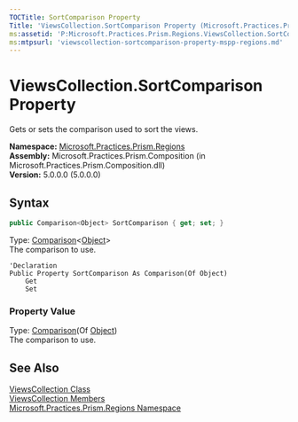 ```yaml
---
TOCTitle: SortComparison Property
Title: 'ViewsCollection.SortComparison Property (Microsoft.Practices.Prism.Regions)'
ms:assetid: 'P:Microsoft.Practices.Prism.Regions.ViewsCollection.SortComparison'
ms:mtpsurl: 'viewscollection-sortcomparison-property-mspp-regions.md'
---
```



# ViewsCollection.SortComparison Property

Gets or sets the comparison used to sort the views.

**Namespace:** [Microsoft.Practices.Prism.Regions](/patterns-practices/reference/mspp-regions-namespace)  
**Assembly:** Microsoft.Practices.Prism.Composition (in Microsoft.Practices.Prism.Composition.dll)  
**Version:** 5.0.0.0 (5.0.0.0)

## Syntax
```C#
public Comparison<Object> SortComparison { get; set; }
```
Type: [Comparison](http://msdn.microsoft.com/en-us/library/tfakywbh)&lt;[Object](http://msdn.microsoft.com/en-us/library/e5kfa45b)&gt;   
The comparison to use.

```VB
'Declaration
Public Property SortComparison As Comparison(Of Object)
	Get
	Set
```
### Property Value

Type: [Comparison](http://msdn.microsoft.com/en-us/library/tfakywbh)(Of [Object](http://msdn.microsoft.com/en-us/library/e5kfa45b))   
The comparison to use.

## See Also

[ViewsCollection Class](/patterns-practices/reference/viewscollection-class-mspp-regions)  
[ViewsCollection Members](/patterns-practices/reference/viewscollection-members-mspp-regions)  
[Microsoft.Practices.Prism.Regions Namespace](/patterns-practices/reference/mspp-regions-namespace)  